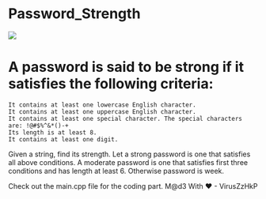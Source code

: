 # Password_Strength
![](https://scontent.fccu19-1.fna.fbcdn.net/v/t39.30808-6/265656073_2849176678707884_5778137732648098221_n.png?_nc_cat=110&ccb=1-5&_nc_sid=730e14&_nc_ohc=Di4wd1NGpeYAX-VgEle&_nc_ht=scontent.fccu19-1.fna&oh=00_AT-uc_Wjhs7w1Xy_ClSBoPv9wdV2aS_jmhFEIDj6HhPPzQ&oe=61BAFB29)

# A password is said to be strong if it satisfies the following criteria: 

    It contains at least one lowercase English character.
    It contains at least one uppercase English character.
    It contains at least one special character. The special characters are: !@#$%^&*()-+
    Its length is at least 8.
    It contains at least one digit.

Given a string, find its strength. Let a strong password is one that satisfies all above conditions. A moderate password is one that satisfies first three conditions and has length at least 6. Otherwise password is week.

Check out the main.cpp file for the coding part.
M@d3 With ♥ - VirusZzHkP
